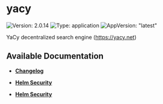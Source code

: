 # yacy

![Version: 2.0.14](https://img.shields.io/badge/Version-2.0.14-informational?style=flat-square) ![Type: application](https://img.shields.io/badge/Type-application-informational?style=flat-square) ![AppVersion: "latest"](https://img.shields.io/badge/AppVersion-"latest"-informational?style=flat-square)

YaCy decentralized search engine (https://yacy.net)

## Available Documentation

- [**Changelog**](CHANGELOG)

- [**Helm Security**](container-security)

- [**Helm Security**](helm-security)

